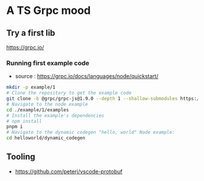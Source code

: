 # A TS Grpc mood

## Try a first lib

https://grpc.io/

### Running first example code

* source : https://grpc.io/docs/languages/node/quickstart/

```bash
mkdir -p example/1
# Clone the repository to get the example code
git clone -b @grpc/grpc-js@1.9.0 --depth 1 --shallow-submodules https://github.com/grpc/grpc-node ./example/1/
# Navigate to the node example
cd ./example/1/examples
# Install the example's dependencies
# npm install
pnpm i
# Navigate to the dynamic codegen "hello, world" Node example:
cd helloworld/dynamic_codegen

```

## Tooling

* https://github.com/peterj/vscode-protobuf